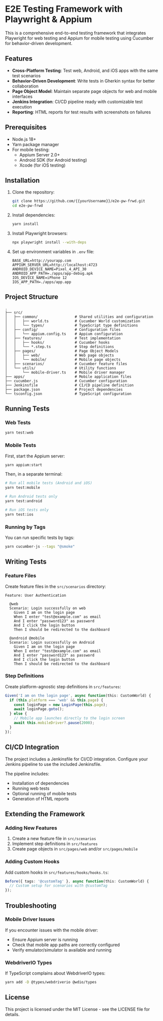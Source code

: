 # E2E Testing Framework with Playwright & Appium

This is a comprehensive end-to-end testing framework that integrates Playwright for web testing and Appium for mobile testing using Cucumber for behavior-driven development.

## Features

- **Cross-Platform Testing**: Test web, Android, and iOS apps with the same test scenarios
- **Behavior-Driven Development**: Write tests in Gherkin syntax for better collaboration
- **Page Object Model**: Maintain separate page objects for web and mobile interfaces
- **Jenkins Integration**: CI/CD pipeline ready with customizable test execution
- **Reporting**: HTML reports for test results with screenshots on failures

## Prerequisites

- Node.js 18+
- Yarn package manager
- For mobile testing:
  - Appium Server 2.0+
  - Android SDK (for Android testing)
  - Xcode (for iOS testing)

## Installation

1. Clone the repository:
   ```bash
   git clone https://github.com/{{yourUsername}}/e2e-pw-frwd.git
   cd e2e-pw-frwd
   ```

2. Install dependencies:
   ```bash
   yarn install
   ```

3. Install Playwright browsers:
   ```bash
   npx playwright install --with-deps
   ```

4. Set up environment variables in `.env` file:
   ```
   BASE_URL=http://yourapp.com
   APPIUM_SERVER_URL=http://localhost:4723
   ANDROID_DEVICE_NAME=Pixel_4_API_30
   ANDROID_APP_PATH=./apps/app-debug.apk
   IOS_DEVICE_NAME=iPhone 12
   IOS_APP_PATH=./apps/app.app
   ```

## Project Structure

```
.
├── src/
│   ├── common/                 # Shared utilities and configuration
│   │   ├── world.ts            # Cucumber World customization
│   │   └── types/              # TypeScript type definitions
│   ├── config/                 # Configuration files
│   │   └── appium.config.ts    # Appium configuration
│   ├── features/               # Test implementation
│   │   ├── hooks/              # Cucumber hooks
│   │   └── *.step.ts           # Step definitions
│   ├── pages/                  # Page Object Models
│   │   ├── web/                # Web page objects
│   │   └── mobile/             # Mobile page objects
│   ├── scenarios/              # Cucumber feature files
│   └── utils/                  # Utility functions
│       └── mobile-driver.ts    # Mobile driver manager
├── apps/                       # Mobile application files
├── cucumber.js                 # Cucumber configuration
├── Jenkinsfile                 # CI/CD pipeline definition
├── package.json                # Project dependencies
└── tsconfig.json               # TypeScript configuration
```

## Running Tests

### Web Tests

```bash
yarn test:web
```

### Mobile Tests

First, start the Appium server:
```bash
yarn appium:start
```

Then, in a separate terminal:

```bash
# Run all mobile tests (Android and iOS)
yarn test:mobile

# Run Android tests only
yarn test:android

# Run iOS tests only
yarn test:ios
```

### Running by Tags

You can run specific tests by tags:

```bash
yarn cucumber-js --tags "@smoke"
```

## Writing Tests

### Feature Files

Create feature files in the `src/scenarios` directory:

```gherkin
Feature: User Authentication
  
  @web
  Scenario: Login successfully on web
    Given I am on the login page
    When I enter "test@example.com" as email
    And I enter "password123" as password
    And I click the login button
    Then I should be redirected to the dashboard

  @android @mobile
  Scenario: Login successfully on Android
    Given I am on the login page
    When I enter "test@example.com" as email
    And I enter "password123" as password
    And I click the login button
    Then I should be redirected to the dashboard
```

### Step Definitions

Create platform-agnostic step definitions in `src/features`:

```typescript
Given('I am on the login page', async function(this: CustomWorld) {
  if (this.platform === 'web' && this.page) {
    const loginPage = new LoginPage(this.page);
    await loginPage.goto();
  } else {
    // Mobile app launches directly to the login screen
    await this.mobileDriver?.pause(2000);
  }
});
```

## CI/CD Integration

The project includes a Jenkinsfile for CI/CD integration. Configure your Jenkins pipeline to use the included Jenkinsfile.

The pipeline includes:
- Installation of dependencies
- Running web tests
- Optional running of mobile tests
- Generation of HTML reports

## Extending the Framework

### Adding New Features

1. Create a new feature file in `src/scenarios`
2. Implement step definitions in `src/features`
3. Create page objects in `src/pages/web` and/or `src/pages/mobile`

### Adding Custom Hooks

Add custom hooks in `src/features/hooks/hooks.ts`:

```typescript
Before({ tags: '@customTag' }, async function(this: CustomWorld) {
  // Custom setup for scenarios with @customTag
});
```

## Troubleshooting

### Mobile Driver Issues

If you encounter issues with the mobile driver:
- Ensure Appium server is running
- Check that mobile app paths are correctly configured
- Verify emulator/simulator is available and running

### WebdriverIO Types

If TypeScript complains about WebdriverIO types:
```bash
yarn add -D @types/webdriverio @wdio/types
```

## License

This project is licensed under the MIT License - see the LICENSE file for details.
